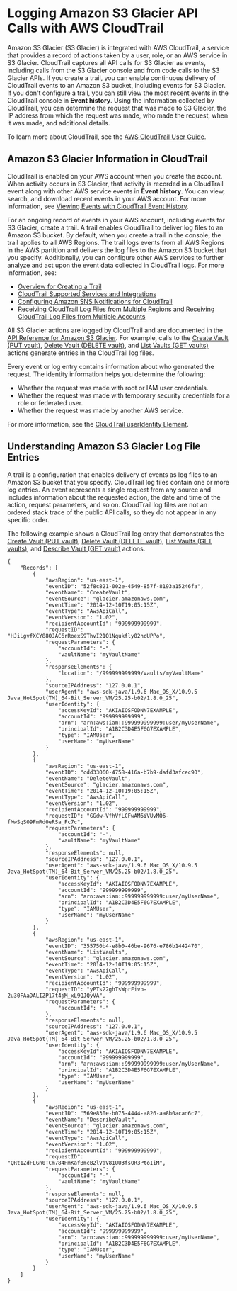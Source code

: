 # Logging Amazon S3 Glacier API Calls with AWS CloudTrail<a name="audit-logging"></a>



Amazon S3 Glacier \(S3 Glacier\) is integrated with AWS CloudTrail, a service that provides a record of actions taken by a user, role, or an AWS service in S3 Glacier\. CloudTrail captures all API calls for S3 Glacier as events, including calls from the S3 Glacier console and from code calls to the S3 Glacier APIs\. If you create a trail, you can enable continuous delivery of CloudTrail events to an Amazon S3 bucket, including events for S3 Glacier\. If you don't configure a trail, you can still view the most recent events in the CloudTrail console in **Event history**\. Using the information collected by CloudTrail, you can determine the request that was made to S3 Glacier, the IP address from which the request was made, who made the request, when it was made, and additional details\. 

To learn more about CloudTrail, see the [AWS CloudTrail User Guide](https://docs.aws.amazon.com/awscloudtrail/latest/userguide/)\.

## Amazon S3 Glacier Information in CloudTrail<a name="service-name-info-in-cloudtrail"></a>

CloudTrail is enabled on your AWS account when you create the account\. When activity occurs in S3 Glacier, that activity is recorded in a CloudTrail event along with other AWS service events in **Event history**\. You can view, search, and download recent events in your AWS account\. For more information, see [Viewing Events with CloudTrail Event History](https://docs.aws.amazon.com/awscloudtrail/latest/userguide/view-cloudtrail-events.html)\. 

For an ongoing record of events in your AWS account, including events for S3 Glacier, create a trail\. A trail enables CloudTrail to deliver log files to an Amazon S3 bucket\. By default, when you create a trail in the console, the trail applies to all AWS Regions\. The trail logs events from all AWS Regions in the AWS partition and delivers the log files to the Amazon S3 bucket that you specify\. Additionally, you can configure other AWS services to further analyze and act upon the event data collected in CloudTrail logs\. For more information, see: 
+ [Overview for Creating a Trail](https://docs.aws.amazon.com/awscloudtrail/latest/userguide/cloudtrail-create-and-update-a-trail.html)
+ [CloudTrail Supported Services and Integrations](https://docs.aws.amazon.com/awscloudtrail/latest/userguide/cloudtrail-aws-service-specific-topics.html#cloudtrail-aws-service-specific-topics-integrations)
+ [Configuring Amazon SNS Notifications for CloudTrail](https://docs.aws.amazon.com/awscloudtrail/latest/userguide/getting_notifications_top_level.html)
+ [Receiving CloudTrail Log Files from Multiple Regions](https://docs.aws.amazon.com/awscloudtrail/latest/userguide/receive-cloudtrail-log-files-from-multiple-regions.html) and [Receiving CloudTrail Log Files from Multiple Accounts](https://docs.aws.amazon.com/awscloudtrail/latest/userguide/cloudtrail-receive-logs-from-multiple-accounts.html)

All S3 Glacier actions are logged by CloudTrail and are documented in the [API Reference for Amazon S3 Glacier](amazon-glacier-api.md)\. For example, calls to the [Create Vault \(PUT vault\)](api-vault-put.md), [Delete Vault \(DELETE vault\)](api-vault-delete.md), and [List Vaults \(GET vaults\)](api-vaults-get.md) actions generate entries in the CloudTrail log files\. 

Every event or log entry contains information about who generated the request\. The identity information helps you determine the following: 
+ Whether the request was made with root or IAM user credentials\.
+ Whether the request was made with temporary security credentials for a role or federated user\.
+ Whether the request was made by another AWS service\.

For more information, see the [CloudTrail userIdentity Element](https://docs.aws.amazon.com/awscloudtrail/latest/userguide/cloudtrail-event-reference-user-identity.html)\.

## Understanding Amazon S3 Glacier Log File Entries<a name="understanding-service-name-entries"></a>

A trail is a configuration that enables delivery of events as log files to an Amazon S3 bucket that you specify\. CloudTrail log files contain one or more log entries\. An event represents a single request from any source and includes information about the requested action, the date and time of the action, request parameters, and so on\. CloudTrail log files are not an ordered stack trace of the public API calls, so they do not appear in any specific order\. 

The following example shows a CloudTrail log entry that demonstrates the [Create Vault \(PUT vault\)](api-vault-put.md), [Delete Vault \(DELETE vault\)](api-vault-delete.md), [List Vaults \(GET vaults\)](api-vaults-get.md), and [Describe Vault \(GET vault\)](api-vault-get.md) actions\.

```
{
    "Records": [
        {
            "awsRegion": "us-east-1",
            "eventID": "52f8c821-002e-4549-857f-8193a15246fa",
            "eventName": "CreateVault",
            "eventSource": "glacier.amazonaws.com",
            "eventTime": "2014-12-10T19:05:15Z",
            "eventType": "AwsApiCall",
            "eventVersion": "1.02",
            "recipientAccountId": "999999999999",
            "requestID": "HJiLgvfXCY88QJAC6rRoexS9ThvI21Q1Nqukfly02hcUPPo",
            "requestParameters": {
                "accountId": "-",
                "vaultName": "myVaultName"
            },
            "responseElements": {
                "location": "/999999999999/vaults/myVaultName"
            },
            "sourceIPAddress": "127.0.0.1",
            "userAgent": "aws-sdk-java/1.9.6 Mac_OS_X/10.9.5 Java_HotSpot(TM)_64-Bit_Server_VM/25.25-b02/1.8.0_25",
            "userIdentity": {
                "accessKeyId": "AKIAIOSFODNN7EXAMPLE",
                "accountId": "999999999999",
                "arn": "arn:aws:iam::999999999999:user/myUserName",
                "principalId": "A1B2C3D4E5F6G7EXAMPLE",
                "type": "IAMUser",
                "userName": "myUserName"
            }
        },
        {
            "awsRegion": "us-east-1",
            "eventID": "cdd33060-4758-416a-b7b9-dafd3afcec90",
            "eventName": "DeleteVault",
            "eventSource": "glacier.amazonaws.com",
            "eventTime": "2014-12-10T19:05:15Z",
            "eventType": "AwsApiCall",
            "eventVersion": "1.02",
            "recipientAccountId": "999999999999",
            "requestID": "GGdw-VfhVfLCFwAM6iVUvMQ6-fMwSqSO9FmRd0eRSa_Fc7c",
            "requestParameters": {
                "accountId": "-",
                "vaultName": "myVaultName"
            },
            "responseElements": null,
            "sourceIPAddress": "127.0.0.1",
            "userAgent": "aws-sdk-java/1.9.6 Mac_OS_X/10.9.5 Java_HotSpot(TM)_64-Bit_Server_VM/25.25-b02/1.8.0_25",
            "userIdentity": {
                "accessKeyId": "AKIAIOSFODNN7EXAMPLE",
                "accountId": "999999999999",
                "arn": "arn:aws:iam::999999999999:user/myUserName",
                "principalId": "A1B2C3D4E5F6G7EXAMPLE",
                "type": "IAMUser",
                "userName": "myUserName"
            }
        },
        {
            "awsRegion": "us-east-1",
            "eventID": "355750b4-e8b0-46be-9676-e786b1442470",
            "eventName": "ListVaults",
            "eventSource": "glacier.amazonaws.com",
            "eventTime": "2014-12-10T19:05:15Z",
            "eventType": "AwsApiCall",
            "eventVersion": "1.02",
            "recipientAccountId": "999999999999",
            "requestID": "yPTs22ghTsWprFivb-2u30FAaDALIZP17t4jM_xL9QJQyVA",
            "requestParameters": {
                "accountId": "-"
            },
            "responseElements": null,
            "sourceIPAddress": "127.0.0.1",
            "userAgent": "aws-sdk-java/1.9.6 Mac_OS_X/10.9.5 Java_HotSpot(TM)_64-Bit_Server_VM/25.25-b02/1.8.0_25",
            "userIdentity": {
                "accessKeyId": "AKIAIOSFODNN7EXAMPLE",
                "accountId": "999999999999",
                "arn": "arn:aws:iam::999999999999:user/myUserName",
                "principalId": "A1B2C3D4E5F6G7EXAMPLE",
                "type": "IAMUser",
                "userName": "myUserName"
            }
        },
        {
            "awsRegion": "us-east-1",
            "eventID": "569e830e-b075-4444-a826-aa8b0acad6c7",
            "eventName": "DescribeVault",
            "eventSource": "glacier.amazonaws.com",
            "eventTime": "2014-12-10T19:05:15Z",
            "eventType": "AwsApiCall",
            "eventVersion": "1.02",
            "recipientAccountId": "999999999999",
            "requestID": "QRt1ZdFLGn0TCm784HmKafBmcB2lVaV81UU3fsOR3PtoIiM",
            "requestParameters": {
                "accountId": "-",
                "vaultName": "myVaultName"
            },
            "responseElements": null,
            "sourceIPAddress": "127.0.0.1",
            "userAgent": "aws-sdk-java/1.9.6 Mac_OS_X/10.9.5 Java_HotSpot(TM)_64-Bit_Server_VM/25.25-b02/1.8.0_25",
            "userIdentity": {
                "accessKeyId": "AKIAIOSFODNN7EXAMPLE",
                "accountId": "999999999999",
                "arn": "arn:aws:iam::999999999999:user/myUserName",
                "principalId": "A1B2C3D4E5F6G7EXAMPLE",
                "type": "IAMUser",
                "userName": "myUserName"
            }
        }
    ]
}
```